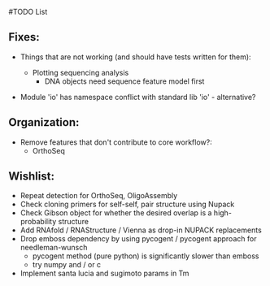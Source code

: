#TODO List

## Fixes:
* Things that are not working (and should have tests written for them):
    * Plotting sequencing analysis
        * DNA objects need sequence feature model first

* Module 'io' has namespace conflict with standard lib 'io' - alternative?

## Organization:
* Remove features that don't contribute to core workflow?:
    * OrthoSeq

## Wishlist:
* Repeat detection for OrthoSeq, OligoAssembly
* Check cloning primers for self-self, pair structure using Nupack
* Check Gibson object for whether the desired overlap is a high-probability structure
* Add RNAfold / RNAStructure / Vienna as drop-in NUPACK replacements
* Drop emboss dependency by using pycogent / pycogent approach for needleman-wunsch
    * pycogent method (pure python) is significantly slower than emboss
    * try numpy and / or c
* Implement santa lucia and sugimoto params in Tm
